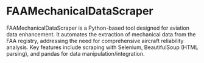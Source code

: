 # FAAMechanicalDataScraper
FAAMechanicalDataScraper is a Python-based tool designed for aviation data enhancement. It automates the extraction of mechanical data from the FAA registry, addressing the need for comprehensive aircraft reliability analysis. Key features include scraping with Selenium, BeautifulSoup (HTML parsing), and pandas for data manipulation/integration.
